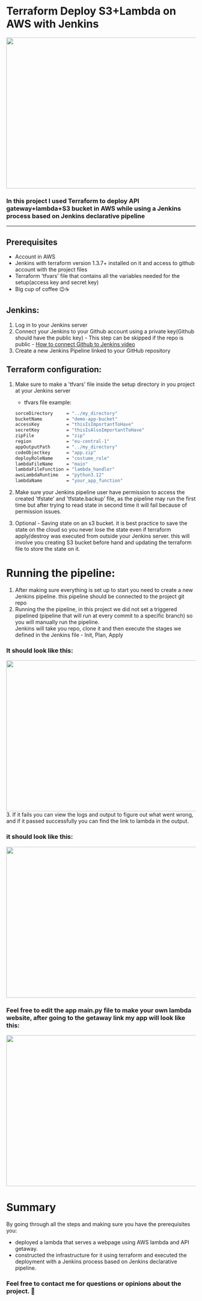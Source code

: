 # Terraform Deploy S3+Lambda on AWS with Jenkins 


<img src="./assets/images/title.jpg" width="900" height="400" />



### In this project I used Terraform to deploy API gateway+lambda+S3 bucket in AWS while using a Jenkins process based on Jenkins declarative pipeline  
<hr>

## Prerequisites
* Account in AWS
* Jenkins with terraform version 1.3.7+ installed on it and access to github account with the project files
* Terraform 'tfvars' file that contains all the variables needed for the setup(access key and secret key)
* Big cup of coffee 😉☕

## Jenkins:
1. Log in to your Jenkins server
2. Connect your Jenkins to your Github account using a private key(Github should have the public key) - This step can be skipped if the repo is public - [How to connect Github to Jenkins video](https://www.google.com/search?q=add+github+repository+to+jenkins&rlz=1C1TIGY_enIL721IL721&sxsrf=AJOqlzUv2b5Ha8EGuOo412ZIrwy0G9fe_Q:1675952999207&source=lnms&tbm=vid&sa=X&ved=2ahUKEwiy9LW504j9AhXJcKQEHXSAB5wQ_AUoAXoECAIQAw&biw=1536&bih=722&dpr=1.25#fpstate=ive&vld=cid:2b5124f4,vid:jSm0YZ-NQAc)
3. Create a new Jenkins Pipeline linked to your GitHub repository

## Terraform configuration:
1. Make sure to make a 'tfvars' file inside the setup directory in you project at your Jenkins server


    - tfvars file example:
    ```sh
    sorceDirectory     = "../my_directory"
    bucketName         = "demo-app-bucket"
    accessKey          = "thisIsImportantToHave"
    secretKey          = "thisIsAlsoImportantToHave"
    zipFile            = "zip"
    region             = "eu-central-1"
    appOutputPath      = "../my_directory"
    codeObjectkey      = "app.zip"
    deployRoleName     = "costume_role"
    lambdaFileName     = "main"
    lambdaFileFunction = "lambda_handler"
    awsLambdaRuntime   = "python3.12"
    lambdaName         = "your_app_function"
    ```
2. Make sure your Jenkins pipeline user have permission to access the created 'tfstate' and 'tfstate.backup' file, as the pipeline may run the first time but after trying to read state in second time it will fail because of permission issues.
3. Optional - Saving state on an s3 bucket. it is best practice to save the state on the cloud so you never lose the state even if terraform apply/destroy was executed from outside your Jenkins server. this will involve you creating S3 bucket before hand and updating the terraform file to store the state on it.

# Running the pipeline:
1. After making sure everything is set up to start you need to create a new Jenkins pipeline. this pipeline should be connected to the project git repo
2. Running the the pipeline, in this project we did not set a triggered pipelined (pipeline that will run at every commit to a specific branch) so you will manually run the pipeline.  
Jenkins will take you repo, clone it and then execute the stages we defined in the Jenkins file - Init, Plan, Apply
### It should look like this:
<img src="./assets/images/Screenshot2.png" width="760" height="400" />

<br>
3. If it fails you can view the logs and output to figure out what went wrong, and if it passed successfully you can find the link to lambda in the output.

### it should look like this:
<img src="./assets/images/Screenshot3.png" width="760" height="400" />
<br>    

### Feel free to edit the app main.py file to make your own lambda website, after going to the getaway link my app will look like this:

<img src="./assets/images/Screenshot1.png" width="760" height="400" />
<br>    

# Summary
By going through all the steps and making sure you have the prerequisites you:
- deployed a lambda that serves a webpage using AWS lambda and API getaway.
- constructed the infrastructure for it using terraform and executed the deployment with a Jenkins process based on Jenkins declarative pipeline.

### Feel free to contact me for questions or opinions about the project. 🤙

